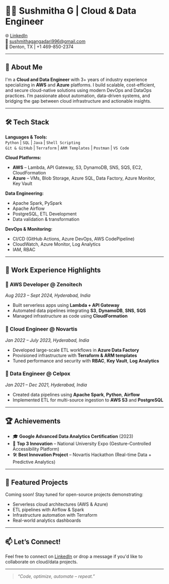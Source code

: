 # 👩‍💻 Sushmitha G | Cloud & Data Engineer

🌐 [LinkedIn](https://www.linkedin.com/in/your-link-here)  
📧 sushmithagangadari996@gmail.com  
📍 Denton, TX | +1 469-850-2374  

---

## 🚀 About Me

I'm a **Cloud and Data Engineer** with 3+ years of industry experience specializing in **AWS** and **Azure** platforms. I build scalable, cost-efficient, and secure cloud-native solutions using modern DevOps and DataOps practices. I’m passionate about automation, data-driven systems, and bridging the gap between cloud infrastructure and actionable insights.

---

## 🛠️ Tech Stack

**Languages & Tools:**  
`Python` | `SQL` | `Java` | `Shell Scripting`  
`Git & GitHub` | `Terraform` | `ARM Templates` | `Postman` | `VS Code`

**Cloud Platforms:**  
- **AWS** – Lambda, API Gateway, S3, DynamoDB, SNS, SQS, EC2, CloudFormation  
- **Azure** – VMs, Blob Storage, Azure SQL, Data Factory, Azure Monitor, Key Vault

**Data Engineering:**  
- Apache Spark, PySpark  
- Apache Airflow  
- PostgreSQL, ETL Development  
- Data validation & transformation

**DevOps & Monitoring:**  
- CI/CD (GitHub Actions, Azure DevOps, AWS CodePipeline)  
- CloudWatch, Azure Monitor, Log Analytics  
- IAM, RBAC

---

## 💼 Work Experience Highlights

### 🔹 AWS Developer @ Zenoitech  
*Aug 2023 – Sept 2024, Hyderabad, India*  
- Built serverless apps using **Lambda + API Gateway**  
- Automated data pipelines integrating **S3**, **DynamoDB**, **SNS**, **SQS**  
- Managed infrastructure as code using **CloudFormation**

### 🔹 Cloud Engineer @ Novartis  
*Jan 2022 – July 2023, Hyderabad, India*  
- Developed large-scale ETL workflows in **Azure Data Factory**  
- Provisioned infrastructure with **Terraform & ARM templates**  
- Tuned performance and security with **RBAC**, **Key Vault**, **Log Analytics**

### 🔹 Data Engineer @ Celpox  
*Jan 2021 – Dec 2021, Hyderabad, India*  
- Created data pipelines using **Apache Spark**, **Python**, **Airflow**  
- Implemented ETL for multi-source ingestion to **AWS S3** and **PostgreSQL**

---

## 🏆 Achievements

- 🎓 **Google Advanced Data Analytics Certification** (2023)  
- 🥇 **Top 3 Innovation** – National University Expo (Gesture-Controlled Accessibility Platform)  
- 🛠️ **Best Innovation Project** – Novartis Hackathon (Real-time Data + Predictive Analytics)

---

## 📂 Featured Projects

Coming soon! Stay tuned for open-source projects demonstrating:
- Serverless cloud architectures (AWS & Azure)
- ETL pipelines with Airflow & Spark
- Infrastructure automation with Terraform
- Real-world analytics dashboards

---

## 📫 Let’s Connect!

Feel free to connect on [LinkedIn](https://www.linkedin.com/in/your-link-here) or drop a message if you'd like to collaborate on cloud/data projects.

---

> *“Code, optimize, automate – repeat.”*  
